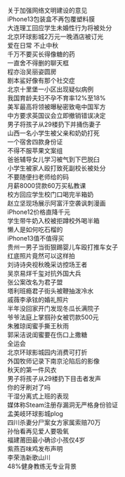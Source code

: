 关于加强网络文明建设的意见  
iPhone13包装盒不再包覆塑料膜  
大连理工回应学生未婚性行为将被处分  
北京环球影城2万元一晚酒店被订光  
爱在日常 不止中秋  
千万不要买长得像糖的药  
一直舍不得删的聊天框  
程亦治吴丽姿圆房  
剧本鲨好像有那个社交症  
北京十里堡一小区出现疑似病例  
我国育龄夫妇不孕不育率12%至18%  
美军最高将领被曝秘密致电中国军方  
中方要求英国议会立即撤销错误决定  
男子将孩子从29楼扔下并捅伤妻子  
山西一名小学生被父亲和奶奶打死  
一个宿舍四款身份证  
不得不服苹果文案组  
爸爸辅导女儿学习被气到下巴脱臼  
小学生被家人殴打致死副校长被处分  
不要随便扫老师给的码  
月薪8000贷款60万买私教课  
校方回应学生校门口喝完半箱奶  
赵立坚现场展示阿富汗空袭讽刺漫画  
iPhone12价格直降千元  
学生带牛奶入校被拒蹲校外喝半箱  
懒人是如何吃石榴的  
iPhone13值不值得买  
贵州一男子当街狠踢婴儿车殴打推车女子  
红底照片竟然可以这样拍  
刘诗诗央视秋晚采访控场王者  
吴京易烊千玺对抗外国大兵  
张公案改名为君子盟  
塔利班瘾君子街头被鞭抽泼冷水  
戚薇李承铉的婚礼照片  
半年没回家开门发现冬瓜长满院子  
爷爷法庭上掌掴孙女被罚款500元  
朱雅琼闺蜜手撕王秋雨  
郭采洁说闺蜜要在伤口上撒糖  
全运会  
北京环球影城园内消费可打折  
外国牧师记录下南京沦陷后的影像  
秋天的第一件风衣  
男子将孩子从29楼扔下目击者发声  
你的牙刷对了吗  
干湿分离式上班的表现  
媒体称Steam注册存漏洞无严格身份验证  
孟美岐环球影城plog  
四川杀妻分尸案女方家属索赔70万  
孙怡看再见爱人要吸氧  
福建莆田最小确诊小孩仅4岁  
紫燕百味鸡发布声明  
李荣浩新歌山川  
48%健身教练无专业背景  
